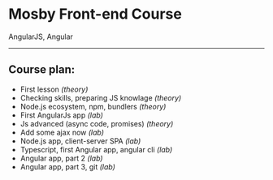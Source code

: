# Mosby Front-end Course
AngularJS, Angular

---

## Course plan:

 * First lesson _(theory)_
 * Checking skills, preparing JS knowlage _(theory)_
 * Node.js ecosystem, npm, bundlers _(theory)_
 * First AngularJs app _(lab)_
 * Js advanced (async code, promises) _(theory)_
 * Add some ajax now _(lab)_
 * Node.js app, client-server SPA _(lab)_
 * Typescript, first Angular app, angular cli _(lab)_
 * Angular app, part 2 _(lab)_
 * Angular app, part 3, git _(lab)_
